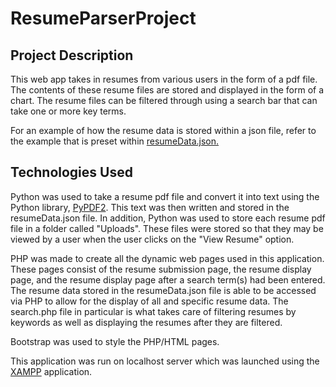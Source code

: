 # ResumeParserProject

## Project Description

This web app takes in resumes from various users in the form of a pdf file. The contents of these resume files are stored and displayed in the form of a chart. The resume files can be filtered through using a search bar that can take one or more key terms.

For an example of how the resume data is stored within a json file, refer to the example that is preset within [resumeData.json.](https://github.com/JamesSo1/ResumeParserProject/blob/main/resumeData.json)

## Technologies Used

Python was used to take a resume pdf file and convert it into text using the Python library, [PyPDF2](https://pypdf2.readthedocs.io/en/3.0.0/). This text was then written and stored in the resumeData.json file. In addition, Python was used to store each resume pdf file in a folder called "Uploads". These files were stored so that they may be viewed by a user when the user clicks on the "View Resume" option.

PHP was made to create all the dynamic web pages used in this application. These pages consist of the resume submission page, the resume display page, and the resume display page after a search term(s) had been entered. The resume data stored in the resumeData.json file is able to be accessed via PHP to allow for the display of all and specific resume data. The search.php file in particular is what takes care of filtering resumes by keywords as well as displaying the resumes after they are filtered.

Bootstrap was used to style the PHP/HTML pages. 

This application was run on localhost server which was launched using the [XAMPP](https://www.apachefriends.org/) application.
